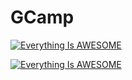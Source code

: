 # GCamp
[![Everything Is AWESOME](https:/img.youtube.com/vi/l9dvRO4mPWM/hqdefault.jpg)](https://youtu.be/l9dvRO4mPWM "Everything Is AWESOME")

[![Everything Is AWESOME](https://yt-embed.herokuapp.com/embed?v=l9dvRO4mPWM)](https://www.youtube.com/watch?v=l9dvRO4mPWM "Everything Is AWESOME")



